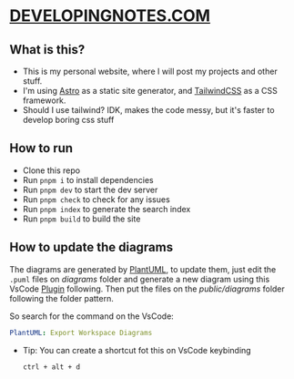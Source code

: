 # [DEVELOPINGNOTES.COM](http://developingnotes.com)

## What is this?

* This is my personal website, where I will post my projects and other stuff.
* I'm using [Astro](https://astro.build/) as a static site generator, and [TailwindCSS](https://tailwindcss.com/) as a CSS framework.
* Should I use tailwind? IDK, makes the code messy, but it's faster to develop boring css stuff

## How to run

* Clone this repo
* Run `pnpm i` to install dependencies
* Run `pnpm dev` to start the dev server
* Run `pnpm check` to check for any issues
* Run `pnpm index` to generate the search index
* Run `pnpm build` to build the site

## How to update the diagrams

The diagrams are generated by [PlantUML](https://plantuml.com/), to update them, just edit the `.puml` files on *diagrams* folder and generate a new diagram using this VsCode [Plugin](https://marketplace.visualstudio.com/items?itemName=jebbs.plantuml) following. Then put the files on the *public/diagrams* folder following the folder pattern.

So search for the command on the VsCode:
``` yaml
PlantUML: Export Workspace Diagrams
```

- Tip: You can create a shortcut fot this on VsCode keybinding
    ```
    ctrl + alt + d
    ```


